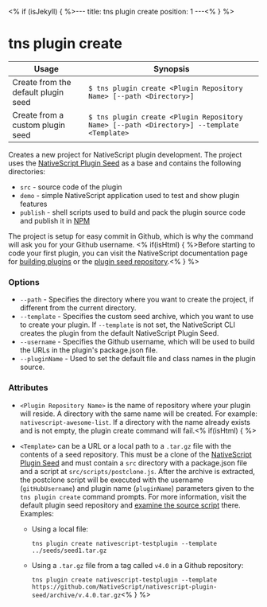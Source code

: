<% if (isJekyll) { %>---
title: tns plugin create
position: 1
---<% } %>
# tns plugin create

Usage | Synopsis
---|---
Create from the default plugin seed | `$ tns plugin create <Plugin Repository Name> [--path <Directory>]`
Create from a custom plugin seed | `$ tns plugin create <Plugin Repository Name> [--path <Directory>] --template <Template>`

Creates a new project for NativeScript plugin development. The project uses the [NativeScript Plugin Seed](https://github.com/NativeScript/nativescript-plugin-seed) as a base and contains the following directories:

* `src` - source code of the plugin
* `demo` - simple NativeScript application used to test and show plugin features
* `publish` - shell scripts used to build and pack the plugin source code and publish it in [NPM](https://www.npmjs.com/)

The project is setup for easy commit in Github, which is why the command will ask you for your Github username.
<% if(isHtml) { %>Before starting to code your first plugin, you can visit the NativeScript documentation page for [building plugins](https://docs.nativescript.org/plugins/building-plugins#step-2-set-up-a-development-workflow) or the [plugin seed repository](https://github.com/NativeScript/nativescript-plugin-seed/blob/master/README.md).<% } %>

### Options

* `--path` - Specifies the directory where you want to create the project, if different from the current directory.
* `--template` - Specifies the custom seed archive, which you want to use to create your plugin. If `--template` is not set, the NativeScript CLI creates the plugin from the default NativeScript Plugin Seed.
* `--username` - Specifies the Github username, which will be used to build the URLs in the plugin's package.json file.
* `--pluginName` - Used to set the default file and class names in the plugin source.

### Attributes

* `<Plugin Repository Name>` is the name of repository where your plugin will reside. A directory with the same name will be created. For example: `nativescript-awesome-list`. If a directory with the name already exists and is not empty, the plugin create command will fail.<% if(isHtml) { %>
* `<Template>` can be a URL or a local path to a `.tar.gz` file with the contents of a seed repository. This must be a clone of the [NativeScript Plugin Seed](https://github.com/NativeScript/nativescript-plugin-seed) and must contain a `src` directory with a package.json file and a script at `src/scripts/postclone.js`. After the archive is extracted, the postclone script will be executed with the username (`gitHubUsername`) and plugin name (`pluginName`) parameters given to the `tns plugin create` command prompts. For more information, visit the default plugin seed repository and [examine the source script](https://github.com/NativeScript/nativescript-plugin-seed/blob/master/src/scripts/postclone.js) there. Examples:

  * Using a local file:

    `tns plugin create nativescript-testplugin --template ../seeds/seed1.tar.gz`

  * Using a `.tar.gz` file from a tag called `v4.0` in a Github repository:

    `tns plugin create nativescript-testplugin --template https://github.com/NativeScript/nativescript-plugin-seed/archive/v.4.0.tar.gz`<% } %>

